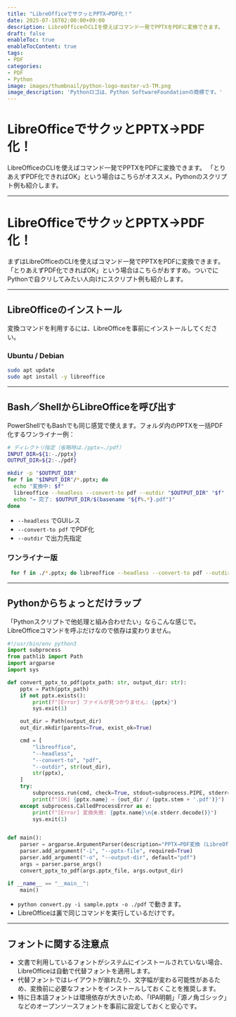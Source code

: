```yaml
---
title: "LibreOfficeでサクッとPPTX→PDF化！"
date: 2025-07-16T02:00:00+09:00
description: LibreOfficeのCLIを使えばコマンド一発でPPTXをPDFに変換できます。
draft: false
enableToc: true
enableTocContent: true
tags: 
- PDF
categories: 
- PDF
- Python
image: images/thumbnail/python-logo-master-v3-TM.png
image_description: 'Pythonロゴは、Python SoftwareFoundationの商標です。'
---
```


# LibreOfficeでサクッとPPTX→PDF化！

LibreOfficeのCLIを使えばコマンド一発でPPTXをPDFに変換できます。
「とりあえずPDF化できればOK」という場合はこちらがオススメ。Pythonのスクリプト例も紹介します。

---

# LibreOfficeでサクッとPPTX→PDF化！

まずはLibreOfficeのCLIを使えばコマンド一発でPPTXをPDFに変換できます。
「とりあえずPDF化できればOK」という場合はこちらがおすすめ。ついでにPythonで自クリしてみたい人向けにスクリプト例も紹介します。

---

## LibreOfficeのインストール

変換コマンドを利用するには、LibreOfficeを事前にインストールしてください。

### Ubuntu / Debian

```bash
sudo apt update
sudo apt install -y libreoffice
```

---

## Bash／ShellからLibreOfficeを呼び出す

PowerShellでもBashでも同じ感覚で使えます。フォルダ内のPPTXを一括PDF化するワンライナー例：

```bash
# ディレクトリ指定（省略時は./pptx→./pdf）
INPUT_DIR=${1:-./pptx}
OUTPUT_DIR=${2:-./pdf}

mkdir -p "$OUTPUT_DIR"
for f in "$INPUT_DIR"/*.pptx; do
  echo "変換中: $f"
  libreoffice --headless --convert-to pdf --outdir "$OUTPUT_DIR" "$f"
  echo "→ 完了: $OUTPUT_DIR/$(basename "${f%.*}.pdf")"
done
```

* `--headless` でGUIレス
* `--convert-to pdf` でPDF化
* `--outdir` で出力先指定

### ワンライナー版

```bash
 for f in ./*.pptx; do libreoffice --headless --convert-to pdf --outdir ./ "$f"; done
```

---

## Pythonからちょっとだけラップ

「Pythonスクリプトで他処理と組み合わせたい」ならこんな感じで。LibreOfficeコマンドを呼ぶだけなので依存は変わりません。

```python
#!/usr/bin/env python3
import subprocess
from pathlib import Path
import argparse
import sys

def convert_pptx_to_pdf(pptx_path: str, output_dir: str):
    pptx = Path(pptx_path)
    if not pptx.exists():
        print(f"[Error] ファイルが見つかりません: {pptx}")
        sys.exit(1)

    out_dir = Path(output_dir)
    out_dir.mkdir(parents=True, exist_ok=True)

    cmd = [
        "libreoffice",
        "--headless",
        "--convert-to", "pdf",
        "--outdir", str(out_dir),
        str(pptx),
    ]
    try:
        subprocess.run(cmd, check=True, stdout=subprocess.PIPE, stderr=subprocess.PIPE)
        print(f"[OK] {pptx.name} → {out_dir / (pptx.stem + '.pdf')}")
    except subprocess.CalledProcessError as e:
        print(f"[Error] 変換失敗: {pptx.name}\n{e.stderr.decode()}")
        sys.exit(1)


def main():
    parser = argparse.ArgumentParser(description="PPTX→PDF変換 (LibreOffice CLI)")
    parser.add_argument("-i", "--pptx-file", required=True)
    parser.add_argument("-o", "--output-dir", default="pdf")
    args = parser.parse_args()
    convert_pptx_to_pdf(args.pptx_file, args.output_dir)

if __name__ == "__main__":
    main()
```

* `python convert.py -i sample.pptx -o ./pdf` で動きます。
* LibreOfficeは裏で同じコマンドを実行しているだけです。

---

## フォントに関する注意点

* 文書で利用しているフォントがシステムにインストールされていない場合、LibreOfficeは自動で代替フォントを適用します。
* 代替フォントではレイアウトが崩れたり、文字幅が変わる可能性があるため、変換前に必要なフォントをインストールしておくことを推奨します。
* 特に日本語フォントは環境依存が大きいため、「IPA明朝」「源ノ角ゴシック」などのオープンソースフォントを事前に設定しておくと安心です。
